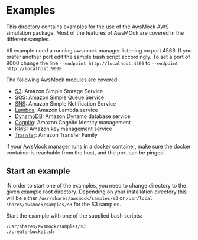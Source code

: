 # Examples

This directory contains examples for the use of the AwsMock AWS simulation package. Most of the features of AwsMOck are
covered in the different samples.

All example need a running awsmock manager listening on port 4566. If you prefer
another port edit the sample bash script accordingly. To set a port of 9000 change the line
```--endpoint http://localhost:4566``` to ```--endpoint http://localhost:9000```

The following AwsMock modules are covered:

- [S3](./s3/README.md): Amazon Simple Storage Service
- [SQS](./sqs/README.md): Amazon Simple Queue Service
- [SNS](./sns/README.md): Amazon Simple Notification Service
- [Lambda](lambda/README.md): Amazon Lambda service
- [DynamoDB](./dynamodb/README.md): Amazon Dynamo database service
- [Cognito](./cognito/README.md): Amazon Cognito Identity management
- [KMS](./kms/README.md): Amazon key management service
- [Transfer](./transfer/README.md): Amazon Transfer Family

if your AwsMock manager runs in a docker container, make sure the docker container is reachable from the host, and the
port can be pinged.

## Start an example

IN order to start one of the examples, you need to change directory to the given example root directory. Depending on
your installation directory this will be either ```/usr/shares/awsmock/samples/s3```
or ```/usr/local shares/awsmock/samples/s3```
for the S3 samples.

Start the example with one of the supplied bash scripts:

```
/usr/shares/awsmock/samples/s3
./create-bucket.sh
``` 